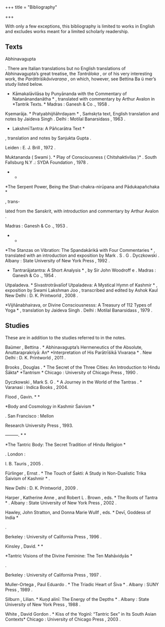 +++
title = "Bibliography"

+++

With only a few exceptions, this bibliography is limited to works in English and excludes works meant for a limited scholarly readership. 

## Texts 



Abhinavagupta 



. There are Italian translations but no English translations of Abhinavagupta’s great treatise, the *Tantrāloka* , or of his very interesting work, the *Parāttriśikāvivaraṇa* , on which, however, see Bettina Ba ü mer’s study listed below. 

* Kāmakalāvilāsa by Punyānanda with the Commentary of Natanānandanātha * , translated with commentary by Arthur Avalon in *Tantrik Texts. * Madras : Ganesh & Co ., 1958 . 

Kṣemarāja. * Pratyabhijñāhrdayam * , Saṁskṛta text, English translation and notes by Jaideva Singh . Delhi : Motilal Banarsidass , 1963 . 

* LakshmīTantra: A Pāñcarātra Text *

, translation and notes by Sanjukta Gupta . 

Leiden : E. J. Brill , 1972 . 

Muktananda \( Swami \). * Play of Consciousness \( Chitshaktivilas \)* . South Fallsburg N.Y .: SYDA Foundation , 1978 . 

* *

*The Serpent Power, Being the Shat-chakra-nirūpana and Pādukapañchaka *

, trans-

lated from the Sanskrit, with introduction and commentary by Arthur Avalon . 

Madras : Ganesh & Co ., 1953 . 

* *

*The Stanzas on Vibration: The Spandakārikā with Four Commentaries * , translated with an introduction and exposition by Mark . S . G . Dyczkowski . Albany : State University of New York Press , 1992 . 

* Tantrarājatantra: A Short Analysis * , by Sir John Woodroff e . Madras : Ganesh & Co ., 1954 . 


Utpaladeva. * Sivastrotrāvalīof Utpaladeva: A Mystical Hymn of Kashmir * , exposition by Swami Lakshman Joo , transcribed and edited by Ashok Kaul New Delhi : D. K. Printworld , 2008 . 

*Vijñānabhairava, or Divine Consciousnesss: A Treasury of 112 Types of Yoga * , translation by Jaideva Singh . Delhi : Motilal Banarsidass , 1979 . 

## Studies 

These are in addition to the studies referred to in the notes. 

Baümer , Bettina . * Abhinavagupta’s Hermeneutics of the Absolute, Anuttaraprakriyā: An* *Interpretation of His Parātrīśikā Vivaraṇa * . New Delhi : D. K. Printworld , 2011 . 

Brooks , Douglas . * The Secret of the Three Cities: An Introduction to Hindu Śākta* *Tantrism * Chicago : University of Chicago Press , 1990 . 

Dyczkowski , Mark S. G . * A Journey in the World of the Tantras . * Varanasi : Indica Books , 2004. 

Flood , Gavin. * *

*Body and Cosmology in Kashmir Śaivism *

. San Francisco : Mellon 

Research University Press , 1993. 

———. * *

*The Tantric Body: The Secret Tradition of Hindu Religion *

. London : 

I. B. Tauris , 2005 . 

Fürlinger , Ernst . * The Touch of Śakti: A Study in Non-Dualistic Trika Śaivism of Kashmir * . 

New Delhi : D. K. Printworld , 2009 . 

Harper , Katherine Anne , and Robert L . Brown , eds. * The Roots of Tantra * . Albany : State University of New York Press , 2002 . 

Hawley, John Stratton, and Donna Marie Wullf , eds. * Devī, Goddess of India *

. 

Berkeley : University of California Press , 1996 . 

Kinsley , David. * *

*Tantric Visions of the Divine Feminine: The Ten Mahāvidyās *

. 

Berkeley : University of California Press , 1997 . 

Muller-Ortega , Paul Eduardo . * The Triadic Heart of Śiva * . Albany : SUNY Press , 1989 . 

Silburn , Lilian. * Kuṇḍ alinī: The Energy of the Depths * . Albany : State University of New York Press , 1988 . 

White , David Gordon . * Kiss of the Yoginī: “Tantric Sex” in Its South Asian Contexts* Chicago : University of Chicago Press , 2003 . 
